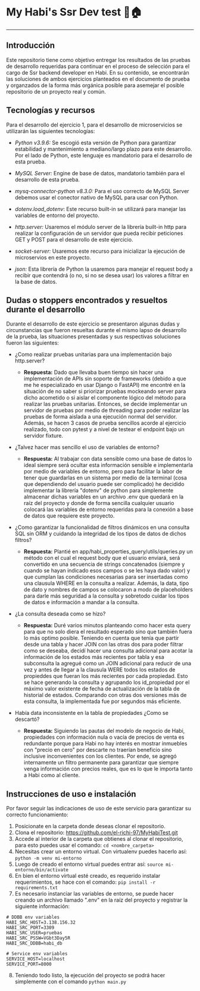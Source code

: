 # My Habi's Ssr Dev test 🤖🏠

<hr>

## Introducción

Este repositorio tiene como objetivo entregar los resultados de las pruebas 
de desarrollo requeridas para continuar en el proceso de selección para el
cargo de Ssr backend developer en Habi. En su contenido, se encontrarán las
soluciones de ambos ejercicios planteados en el documento de prueba y 
organzados de la forma más orgánica posible para asemejar el posible 
repositorio de un proyecto real y común.

## Tecnologías y recursos

Para el desarrollo del ejercicio 1, para el desarrollo de microservicios se
utilizarán las siguientes tecnologías:

* *Python v3.9.6:* Se escogió esta versión de Python para garantizar estabilidad
y mantenimiento a mediano/largo plazo para este desarrollo. Por el lado de Python,
este lenguaje es mandatorio para el desarrollo de esta prueba.

* *MySQL Server:* Engine de base de datos, mandatorio también para el desarrollo de
esta prueba.

* *mysq-connector-python v8.3.0:* Para el uso correcto de MySQL Server debemos usar
el conector nativo de MySQL para usar con Python.

* *dotenv.load_dotenv*: Este recurso built-in se utilizará para manejar las variables
de entorno del proyecto.

* *http.server:* Usaremos el módulo server de la librería built-in http para realizar
la configuración de un servidor que pueda recibir peticiones GET y POST para el
desarrollo de este ejercicio.

* *socket-server:* Usaremos este recurso para inicializar la ejecución de microservios
en este proyecto.

* *json:* Esta librería de Python la usaremos para manejar el request body a recibir
que contendrá (o no, si no se desea usar) los valores a filtrar en la base de datos.

## Dudas o stoppers encontrados y resueltos durante el desarrollo

Durante el desarrollo de este ejercicio se presentaron algunas dudas y circunstancias
que fueron resueltas durante el mismo lapso de desarrollo de la prueba, las situaciones
presentadas y sus respectivas soluciones fueron las siguientes:

* ¿Como realizar pruebas unitarias para una implementación bajo http.server?
  * **Respuesta:** Dado que llevaba buen tiempo sin hacer una implementación de APIs sin 
  soporte de frameworks (debido a que me he especializado en usar Django o FastAPI) 
  me encontré en la situación de no saber si priorizar pruebas mockeando server para
  dicho acometido o si aislar el componente lógico del método para realizar las pruebas
  unitarias. Entonces, se decide implementar un servidor de pruebas por medio de threading 
  para poder realizar las pruebas de forma aislada a una ejecución normal del servidor.
  Además, se hacen 3 casos de prueba sencillos acorde al ejercicio realizado, todo con 
  pytest y a nivel de testear el endpoint bajo un servidor fixture.
  
* ¿Talvez hacer mas sencillo el uso de variables de entorno?
  * **Respuesta:** Al trabajar con data sensible como una base de datos lo ideal siempre
  será ocultar esta información sensible e implementarla por medio de variables de entorno,
  pero para facilitar la labor de tener que guardarlas en un sistema por medio de la 
  terminal (cosa que dependiendo del usuario puede ser complicado) he decidido implementar
  la librería "dotenv" de python para simplemente almacenar dichas variables en un
  archivo .env que quedará en la raíz del proyecto y donde de forma sencilla cualquier
  usuario colocará las variables de entorno requeridas para la conexión a base de datos
  que requiere este proyecto.

* ¿Como garantizar la funcionalidad de filtros dinámicos en una consulta SQL sin ORM y 
cuidando la integridad de los tipos de datos de dichos filtros?
  * **Respuesta:** Plantié en app/habi_properties_query/utils/queries.py un método con el
  cual el request body que el usuario enviará, será convertido en una secuencia de strings
  concatenados (siempre y cuando se hayan indicado esos campos o se les haya dado valor) 
  y que cumplan las condiciones necesarias para ser insertadas como una clausula WHERE
  en la consulta a realizar. Además, la data, tipo de dato y nombres de campos se 
  colocaron a modo de placeholders para darle más seguridad a la consulta y sobretodo
  cuidar los tipos de datos e información a mandar a la consulta.

* ¿La consulta deseada como se hizo?
  * **Respuesta:** Duré varios minutos planteando como hacer esta query para que no solo
  diera el resultado esperado sino que también fuera lo más optimo posible. Teniendo en 
  cuenta que tenía que partir desde una tabla y hacer JOIN con las otras dos para poder
  filtrar como se deseaba, decidí hacer una consulta adicional para acotar la información
  de los estados más recientes por tabla y esa subconsulta la agregué como un JOIN adicional
  para reducir de una vez y antes de llegar a la clausula WERE todos los estados de propieddes
  que fueran los más recientes por cada propiedad. Esto se hace generando la consulta y agrupando
  los id_propiedad por el máximo valor existente de fecha de actualización de la tabla de 
  historial de estados. Comparando con otras dos versiones más de esta consulta, la implementada
  fue por segundos más eficiente.

* Había data inconsistente en la tabla de propiedades ¿Como se descartó?
  * **Respuesta:** Siguiendo las pautas del modelo de negocio de Habi, propiedades con información
  nula o vacía de precios de venta es redundante porque para Habi no hay interés en mostrar
  inmuebles con "precio en cero" por descarte no traerían beneficio sino inclusive inconvenientes
  con los clientes. Por ende, se agregó internamente un filtro permanente para garantizar que siempre
  venga información con precios reales, que es lo que le importa tanto a Habi como al cliente.

## Instrucciones de uso e instalación

Por favor seguir las indicaciones de uso de este servicio para garantizar su correcto funcionamiento:

1. Posicionate en la carpeta donde deseas clonar el repositorio.
2. Clona el repositorio: https://github.com/el-richi-97/MyHabiTest.git
3. Accede al interior de la carpeta que obtienes al clonar el repositorio, para esto puedes
usar el comando: `cd <nombre_carpeta>`
4. Necesitas crear un entorno virtual. Con virtualenv puedes hacerlo así: `python -m venv mi-entorno`
5. Luego de creado el entorno virtual puedes entrar así: `source mi-entorno/bin/activate`
6. En bien el entorno virtual esté creado, es requerido instalar requerimientos, se hace con 
el comando: `pip install -r requirements.txt`
7. Es necesario instanciar las variables de entorno, se puede hacer creando un archivo llamado 
".env" en la raíz del proyecto y registrar la siguiente información:

```
# DDBB env variables
HABI_SRC_HOST=3.138.156.32
HABI_SRC_PORT=3309
HABI_SRC_USER=pruebas
HABI_SRC_PSSW=VGbt3Day5R
HABI_SRC_DDBB=habi_db

# Service env variables
SERVICE_HOST=localhost
SERVICE_PORT=8000
```

8. Teniendo todo listo, la ejecución del proyecto se podrá hacer simplemente con el comando
`python main.py`